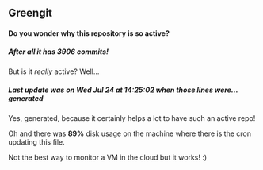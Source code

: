 ## Greengit

#### Do you wonder why this repository is so active?

##### After all it has 3906 commits!

But is it *really* active? Well...

##### Last update was on Wed Jul 24 at 14:25:02 when those lines were... generated

Yes, generated, because it certainly helps a lot to have such an active repo!

Oh and there was **89%** disk usage on the machine
where there is the cron updating this file.

Not the best way to monitor a VM in the cloud but it works! :)
